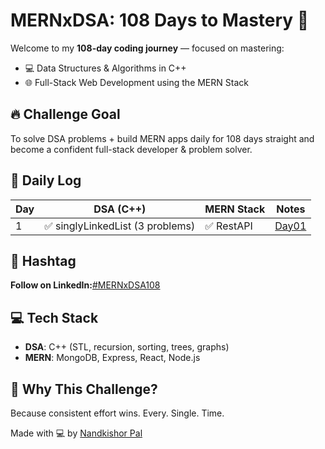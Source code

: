 # MERNxDSA: 108 Days to Mastery 🚀

Welcome to my **108-day coding journey** — focused on mastering:
- 💻 Data Structures & Algorithms in C++
- 🌐 Full-Stack Web Development using the MERN Stack

## 🔥 Challenge Goal
To solve DSA problems + build MERN apps daily for 108 days straight and become a confident full-stack developer & problem solver.

## 📅 Daily Log

| Day | DSA (C++)                  | MERN Stack             | Notes         |
|-----|----------------------------|------------------------|---------------|
| 1   | ✅ singlyLinkedList (3 problems) | ✅ RestAPI | [Day01](DSA_C++/Day01/singlyLL) |

 

## 📌 Hashtag
**Follow on LinkedIn:**[#MERNxDSA108](https://www.linkedin.com/in/nandkishor-pal)

## 💻 Tech Stack
- **DSA**: C++ (STL, recursion, sorting, trees, graphs)
- **MERN**: MongoDB, Express, React, Node.js

## 🧠 Why This Challenge?
Because consistent effort wins. Every. Single. Time.


Made with 💻 by [Nandkishor Pal](https://github.com/Nandkishor786)
